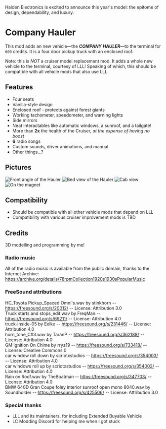 Halden Electronics is excited to announce this year's model: the epitome of design, dependability, and luxury.

# Company Hauler
This mod adds an new vehicle—the ***COMPANY HAULER***—to the terminal for `600` credits. It is a four door pickup truck with an enclosed roof.

Note: this is *NOT* a cruiser model replacement mod. It adds a whole new vehicle to the terminal, courtesy of LLL!
Speaking of which, this should be compatible with all vehicle mods that also use LLL.

## Features
* Four seats
* Vanilla-style design
* Enclosed roof - protects against forest giants
* Working tachometer, speedometer, and warning lights
* Side mirrors
* Neat interactables like automatic windows, a sunroof, and a tailgate!
* More than **2x** the health of the Cruiser, *at the expense of having no boost*
* **6** radio songs
* Custom sounds, driver animations, and manual
* Other things...?

## Pictures
![Front angle of the Hauler](https://i.imgur.com/4vCCw10.png)
![Bed view of the Hauler](https://i.imgur.com/VedpSzy.png)
![Cab view](https://i.imgur.com/9AISuBJ.png)
![On the magnet](https://i.imgur.com/9lFG8xS.png)

## Compatibility
* Should be compatible with all other vehicle mods that depend on LLL
* Compatibility with various cruiser improvement mods is TBD

## Credits
3D modelling and programming by me!

### Radio music
All of the radio music is available from the public domain, thanks to the Internet Archive:
https://archive.org/details/78rpmCollection1920s1930sPopularMusic

### FreeSound attributions
HC_Toyota Pickup_Spaced Omni's.wav by stinkhorn -- https://freesound.org/s/20012/ -- License: Attribution 3.0\
Truck starts and stops_edit.wav by FreqMan -- https://freesound.org/s/69211/ -- License: Attribution 4.0\
truck-inside-05 by Eelke -- https://freesound.org/s/231446/ -- License: Attribution 4.0\
horn_tone_C#3.wav by TaranP -- https://freesound.org/s/362188/ -- License: Attribution 4.0\
GM Ignition On Chime by rryz19 -- https://freesound.org/s/733418/ -- License: Creative Commons 0\
car window roll down by scriotxstudios -- https://freesound.org/s/354003/ -- License: Attribution 4.0\
car windows roll up by scriotxstudios -- https://freesound.org/s/354002/ -- License: Attribution 4.0\
Rain on Roof.wav by TheBoatman -- https://freesound.org/s/347703/ -- License: Attribution 4.0\
BMW 640D Gran Coupe foley interior sunroof open mono 8040.wav by Soundholder -- https://freesound.org/s/425506/ -- License: Attribution 3.0

### Special thanks
* LLL and its maintainers, for including Extended Buyable Vehicle
* LC Modding Discord for helping me when I got stuck

